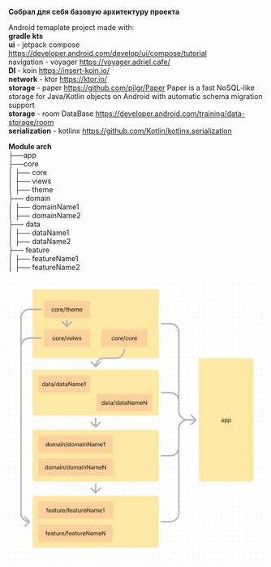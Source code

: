 **Собрал для себя базовую архитектуру проекта**

Android temaplate project made with:  
**gradle kts**  
**ui** - jetpack compose https://developer.android.com/develop/ui/compose/tutorial  
navigation - voyager https://voyager.adriel.cafe/  
**DI** - koin https://insert-koin.io/  
**network** - ktor https://ktor.io/  
**storage** - paper https://github.com/pilgr/Paper Paper is a fast NoSQL-like storage for Java/Kotlin objects on Android with automatic schema migration support    
**storage** - room DataBase https://developer.android.com/training/data-storage/room  
**serialization** - kotlinx https://github.com/Kotlin/kotlinx.serialization  

**Module arch**  
├──app  
├──core  
│   ├── core  
│   ├── views  
│   ├── theme  
├── domain  
│   ├── domainName1  
│   ├── domainName2  
├── data  
│   ├── dataName1  
│   ├── dataName2  
├── feature  
│   ├── featureName1  
│   ├── featureName2 

![enter image description here](https://github.com/KizirovE/Android_template/raw/6b398059f684f140b90b018f228efeeb08671181/architecture.jpg)
